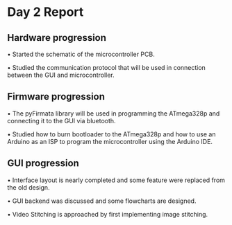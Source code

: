 # Day 2 Report


## Hardware progression

•    Started the schematic of the microcontroller PCB.

•	 Studied the communication protocol that will be used in connection between the GUI and microcontroller.

## Firmware progression
•	The pyFirmata library will be used in programming the ATmega328p and connecting it to the GUI via bluetooth.

• Studied how to burn bootloader to the ATmega328p and how to use an Arduino as an ISP to program the microcontroller using the Arduino IDE.

## GUI progression
•   Interface layout is nearly completed and some feature were replaced from the old design.

•   GUI backend was discussed and some flowcharts are designed.

•   Video Stitching is approached by first implementing image stitching.



